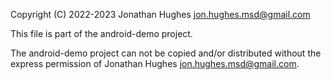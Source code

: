 Copyright (C) 2022-2023 Jonathan Hughes <jon.hughes.msd@gmail.com>

This file is part of the android-demo project.

The android-demo project can not be copied and/or distributed without the express
permission of Jonathan Hughes <jon.hughes.msd@gmail.com>.
